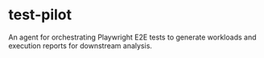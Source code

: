 # test-pilot
An agent for orchestrating Playwright E2E tests to generate workloads and execution reports for downstream analysis.
